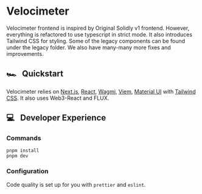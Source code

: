 # Velocimeter

Velocimeter frontend is inspired by Original Solidly v1 frontend. However, everything is refactored to use typescript in strict mode. It also introduces Tailwind CSS for styling. Some of the legacy components can be found under the legacy folder.
We also have many-many more fixes and improvements.

## 🏎️ &nbsp; Quickstart

Velocimeter relies on [Next.js](https://nextjs.org/), [React](https://beta.reactjs.org/), [Wagmi](wagmi.sh), [Viem](viem.sh), [Material UI](https://mui.com/material-ui/getting-started/overview/) with [Tailwind CSS](https://tailwindcss.com/).
It also uses Web3-React and FLUX.

## 💻 &nbsp; Developer Experience

### Commands

```
pnpm install
pnpm dev
```

### Configuration

Code quality is set up for you with `prettier` and `eslint`.
